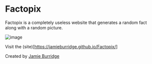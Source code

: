 # Factopix

Factopix is a completely useless website that generates a random fact along with a random picture.

![image](https://github.com/JamieBurridge/Factopix/assets/80159413/51946aca-411d-4ffc-8cd4-d7b854500095)

Visit the (site)[https://jamieburridge.github.io/Factopix/]

Created by [Jamie Burridge](https://github.com/JamieBurridge)
